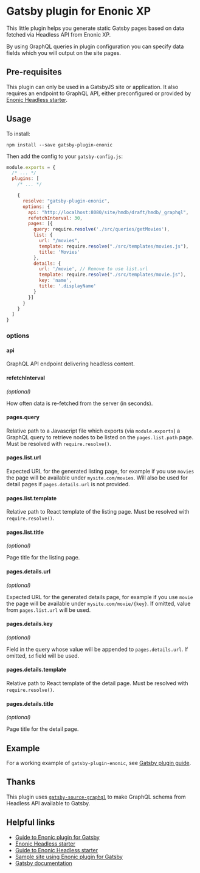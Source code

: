 # Gatsby plugin for Enonic XP

This little plugin helps you generate static Gatsby pages based on data fetched via Headless API from Enonic XP.

By using GraphQL queries in plugin configuration you can specify data fields which you will output on the site pages.

## Pre-requisites

This plugin can only be used in a GatsbyJS site or application. 
It also requires an endpoint to GraphQL API, either preconfigured or provided by [Enonic Headless starter](https://github.com/enonic/starter-headless).

## Usage

To install:

```
npm install --save gatsby-plugin-enonic
```

Then add the config to your `gatsby-config.js`:

```js
module.exports = {
  /* ... */
  plugins: [
    /* ... */

    {
      resolve: "gatsby-plugin-enonic",
      options: {
        api: "http://localhost:8080/site/hmdb/draft/hmdb/_graphql",
        refetchInterval: 30,
        pages: [{
          query: require.resolve('./src/queries/getMovies'),
          list: {
            url: "/movies",
            template: require.resolve("./src/templates/movies.js"),
            title: 'Movies'
          },
          details: {
            url: '/movie', // Remove to use list.url
            template: require.resolve("./src/templates/movie.js"),
            key: 'name',
            title: '.displayName'
          }
        }]
      }
    }
  ]
}
```

### options

#### api
GraphQL API endpoint delivering headless content.


#### refetchInterval
_(optional)_

How often data is re-fetched from the server (in seconds).


#### pages.query

Relative path to a Javascript file which exports (via `module.exports`) a GraphQL query to retrieve nodes to be listed on the `pages.list.path` page. Must be resolved with `require.resolve()`.


#### pages.list.url

Expected URL for the generated listing page, for example if you use `movies` the page will be available under `mysite.com/movies`. Will also be used for detail pages if `pages.details.url` is not provided.


#### pages.list.template

Relative path to React template of the listing page. Must be resolved with `require.resolve()`.


#### pages.list.title
_(optional)_

Page title for the listing page.


#### pages.details.url
_(optional)_

Expected URL for the generated details page, for example if you use `movie` the page will be available under `mysite.com/movie/{key}`. If omitted, value from `pages.list.url` will be used.


#### pages.details.key
_(optional)_

Field in the query whose value will be appended to `pages.details.url`. If omitted, `id` field will be used.


#### pages.details.template

Relative path to React template of the detail page. Must be resolved with `require.resolve()`.


#### pages.details.title
_(optional)_

Page title for the detail page.


## Example

For a working example of `gatsby-plugin-enonic`, see
[Gatsby plugin guide](https://github.com/enonic/guide-gatsby-starter).


## Thanks

This plugin uses
[`gatsby-source-graphql`](https://github.com/gatsbyjs/gatsby/tree/master/packages/gatsby-source-graphql#readme)
to make GraphQL schema from Headless API available to Gatsby.


## Helpful links

- [Guide to Enonic plugin for Gatsby](https://developer.enonic.com/guides/static-websites-with-gatsbyjs-and-enonic-xp)
- [Enonic Headless starter](https://github.com/enonic/starter-headless)
- [Guide to Enonic Headless starter](https://developer.enonic.com/templates/headless-cms)
- [Sample site using Enonic plugin for Gatsby](https://github.com/enonic/guide-gatsby-starter)
- [Gatsby documentation](https://www.gatsbyjs.org/)
